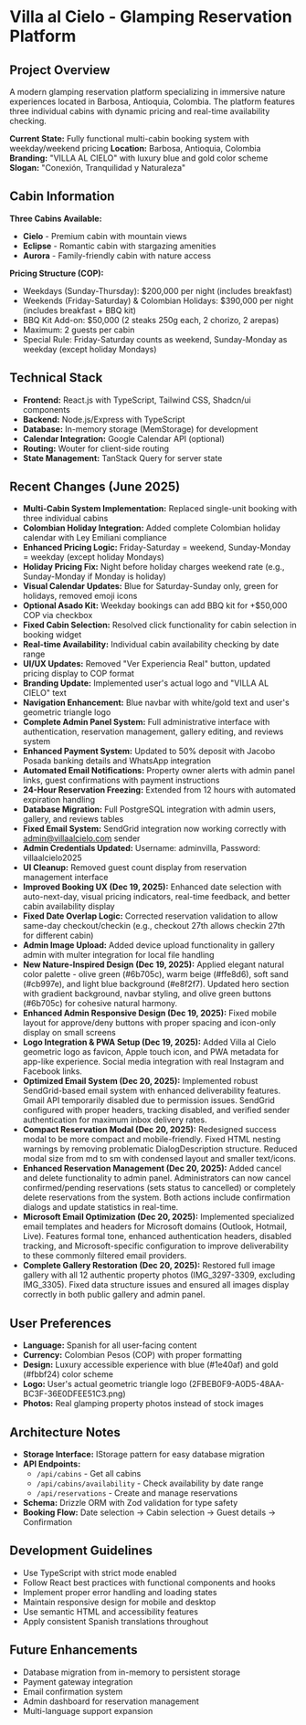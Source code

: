 # Villa al Cielo - Glamping Reservation Platform

## Project Overview
A modern glamping reservation platform specializing in immersive nature experiences located in Barbosa, Antioquia, Colombia. The platform features three individual cabins with dynamic pricing and real-time availability checking.

**Current State:** Fully functional multi-cabin booking system with weekday/weekend pricing
**Location:** Barbosa, Antioquia, Colombia  
**Branding:** "VILLA AL CIELO" with luxury blue and gold color scheme
**Slogan:** "Conexión, Tranquilidad y Naturaleza"

## Cabin Information
**Three Cabins Available:**
- **Cielo** - Premium cabin with mountain views
- **Eclipse** - Romantic cabin with stargazing amenities  
- **Aurora** - Family-friendly cabin with nature access

**Pricing Structure (COP):**
- Weekdays (Sunday-Thursday): $200,000 per night (includes breakfast)
- Weekends (Friday-Saturday) & Colombian Holidays: $390,000 per night (includes breakfast + BBQ kit)
- BBQ Kit Add-on: $50,000 (2 steaks 250g each, 2 chorizo, 2 arepas)
- Maximum: 2 guests per cabin
- Special Rule: Friday-Saturday counts as weekend, Sunday-Monday as weekday (except holiday Mondays)

## Technical Stack
- **Frontend:** React.js with TypeScript, Tailwind CSS, Shadcn/ui components
- **Backend:** Node.js/Express with TypeScript
- **Database:** In-memory storage (MemStorage) for development
- **Calendar Integration:** Google Calendar API (optional)
- **Routing:** Wouter for client-side routing
- **State Management:** TanStack Query for server state

## Recent Changes (June 2025)
- **Multi-Cabin System Implementation:** Replaced single-unit booking with three individual cabins
- **Colombian Holiday Integration:** Added complete Colombian holiday calendar with Ley Emiliani compliance
- **Enhanced Pricing Logic:** Friday-Saturday = weekend, Sunday-Monday = weekday (except holiday Mondays)
- **Holiday Pricing Fix:** Night before holiday charges weekend rate (e.g., Sunday-Monday if Monday is holiday)
- **Visual Calendar Updates:** Blue for Saturday-Sunday only, green for holidays, removed emoji icons
- **Optional Asado Kit:** Weekday bookings can add BBQ kit for +$50,000 COP via checkbox
- **Fixed Cabin Selection:** Resolved click functionality for cabin selection in booking widget
- **Real-time Availability:** Individual cabin availability checking by date range
- **UI/UX Updates:** Removed "Ver Experiencia Real" button, updated pricing display to COP format
- **Branding Update:** Implemented user's actual logo and "VILLA AL CIELO" text
- **Navigation Enhancement:** Blue navbar with white/gold text and user's geometric triangle logo
- **Complete Admin Panel System:** Full administrative interface with authentication, reservation management, gallery editing, and reviews system
- **Enhanced Payment System:** Updated to 50% deposit with Jacobo Posada banking details and WhatsApp integration
- **Automated Email Notifications:** Property owner alerts with admin panel links, guest confirmations with payment instructions
- **24-Hour Reservation Freezing:** Extended from 12 hours with automated expiration handling
- **Database Migration:** Full PostgreSQL integration with admin users, gallery, and reviews tables
- **Fixed Email System:** SendGrid integration now working correctly with admin@villaalcielo.com sender
- **Admin Credentials Updated:** Username: adminvilla, Password: villaalcielo2025
- **UI Cleanup:** Removed guest count display from reservation management interface
- **Improved Booking UX (Dec 19, 2025):** Enhanced date selection with auto-next-day, visual pricing indicators, real-time feedback, and better cabin availability display
- **Fixed Date Overlap Logic:** Corrected reservation validation to allow same-day checkout/checkin (e.g., checkout 27th allows checkin 27th for different cabin)
- **Admin Image Upload:** Added device upload functionality in gallery admin with multer integration for local file handling
- **New Nature-Inspired Design (Dec 19, 2025):** Applied elegant natural color palette - olive green (#6b705c), warm beige (#ffe8d6), soft sand (#cb997e), and light blue background (#e8f2f7). Updated hero section with gradient background, navbar styling, and olive green buttons (#6b705c) for cohesive natural harmony.
- **Enhanced Admin Responsive Design (Dec 19, 2025):** Fixed mobile layout for approve/deny buttons with proper spacing and icon-only display on small screens
- **Logo Integration & PWA Setup (Dec 19, 2025):** Added Villa al Cielo geometric logo as favicon, Apple touch icon, and PWA metadata for app-like experience. Social media integration with real Instagram and Facebook links.
- **Optimized Email System (Dec 20, 2025):** Implemented robust SendGrid-based email system with enhanced deliverability features. Gmail API temporarily disabled due to permission issues. SendGrid configured with proper headers, tracking disabled, and verified sender authentication for maximum inbox delivery rates.
- **Compact Reservation Modal (Dec 20, 2025):** Redesigned success modal to be more compact and mobile-friendly. Fixed HTML nesting warnings by removing problematic DialogDescription structure. Reduced modal size from md to sm with condensed layout and smaller text/icons.
- **Enhanced Reservation Management (Dec 20, 2025):** Added cancel and delete functionality to admin panel. Administrators can now cancel confirmed/pending reservations (sets status to cancelled) or completely delete reservations from the system. Both actions include confirmation dialogs and update statistics in real-time.
- **Microsoft Email Optimization (Dec 20, 2025):** Implemented specialized email templates and headers for Microsoft domains (Outlook, Hotmail, Live). Features formal tone, enhanced authentication headers, disabled tracking, and Microsoft-specific configuration to improve deliverability to these commonly filtered email providers.
- **Complete Gallery Restoration (Dec 20, 2025):** Restored full image gallery with all 12 authentic property photos (IMG_3297-3309, excluding IMG_3305). Fixed data structure issues and ensured all images display correctly in both public gallery and admin panel.

## User Preferences
- **Language:** Spanish for all user-facing content
- **Currency:** Colombian Pesos (COP) with proper formatting
- **Design:** Luxury accessible experience with blue (#1e40af) and gold (#fbbf24) color scheme
- **Logo:** User's actual geometric triangle logo (2FBEB0F9-A0D5-48AA-BC3F-36E0DFEE51C3.png)
- **Photos:** Real glamping property photos instead of stock images

## Architecture Notes
- **Storage Interface:** IStorage pattern for easy database migration
- **API Endpoints:** 
  - `/api/cabins` - Get all cabins
  - `/api/cabins/availability` - Check availability by date range
  - `/api/reservations` - Create and manage reservations
- **Schema:** Drizzle ORM with Zod validation for type safety
- **Booking Flow:** Date selection → Cabin selection → Guest details → Confirmation

## Development Guidelines
- Use TypeScript with strict mode enabled
- Follow React best practices with functional components and hooks
- Implement proper error handling and loading states
- Maintain responsive design for mobile and desktop
- Use semantic HTML and accessibility features
- Apply consistent Spanish translations throughout

## Future Enhancements
- Database migration from in-memory to persistent storage
- Payment gateway integration
- Email confirmation system
- Admin dashboard for reservation management
- Multi-language support expansion